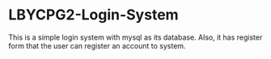 # LBYCPG2-Login-System
This is a simple login system with mysql as its database. Also, it has register form that the user can register an account to system. 
